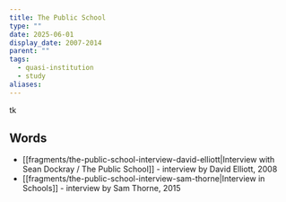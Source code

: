 ```yaml
---
title: The Public School
type: ""
date: 2025-06-01
display_date: 2007-2014
parent: ""
tags:
  - quasi-institution
  - study
aliases:
---
```

tk
## Words

- [[fragments/the-public-school-interview-david-elliott|Interview with Sean Dockray / The Public School]] - interview by David Elliott, 2008
- [[fragments/the-public-school-interview-sam-thorne|Interview in Schools]] - interview by Sam Thorne, 2015